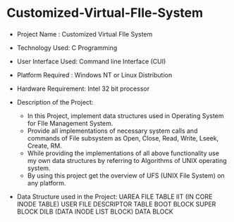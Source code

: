# Customized-Virtual-FIle-System
###  
- Project Name : Customized Virtual FIle System
- Technology Used: C Programming 
- User Interface Used: Command line Interface (CUI)
- Platform Required : Windows NT or Linux Distribution
- Hardware Requirement: Intel 32 bit processor
- Description of  the Project: 
  - In this Project, implement data structures used in Operating System for FIle Management System.
  - Provide all implementations of necessary system calls and commands of File subsystem as Open, Close, Read, Write, Lseek, Create, RM. 
  - While providing the implementations of all above functionality use my own data
structures by referring to Algorithms of UNIX operating system.
  - By using this project get the overview of UFS (UNIX File System) on any platform.

- Data Structure used in the Project: 
UAREA
FILE TABLE
IIT (IN CORE INODE TABLE)
USER FILE DESCRIPTOR TABLE
BOOT BLOCK
SUPER BLOCK
DILB (DATA INODE LIST BLOCK)
DATA BLOCK 
